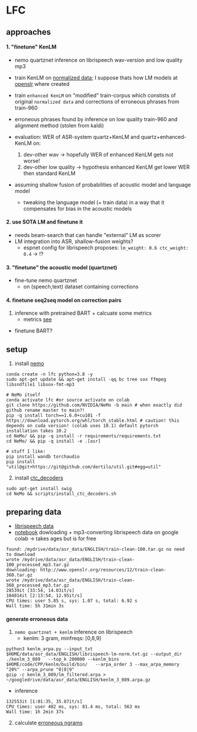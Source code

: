 # LFC 

## approaches
#### 1. "finetune" KenLM 
* nemo quartznet inference on librispeech wav-version and low quality mp3
* train KenLM on [normalized data](http://www.openslr.org/resources/11/librispeech-lm-norm.txt.gz); I suppose thats how LM models at [openslr](http://www.openslr.org/11/) where created
* train `enhanced KenLM` on "modified" train-corpus which constists of original `normalized data` and corrections of erroneous phrases from train-960
* erroneous phrases found by inference on low quality train-960 and alignment method (stolen from kaldi)
* evaluation: WER of ASR-system quartz+KenLM and quartz+enhanced-KenLM on: 
    1. dev-other wav -> hopefully WER of enhanced KenLM gets not worse!
    2. dev-other low quality -> hypothesis enhanced KenLM get lower WER then standard KenLM

* assuming shallow fusion of probabilities of acoustic model and language model
    + tweaking the language model (+ train data) in a way that it compensates for bias in the acoustic models


#### 2. use SOTA LM and finetune it
* needs beam-search that can handle "external" LM as scorer
* LM integration into ASR, shallow-fusion weights?
    * espnet config for librispeech proposes: `lm_weight: 0.6 ctc_weight: 0.4` -> !?
 
#### 3. "finetune" the acoustic model (quartznet) 
* fine-tune nemo quartznet
    * on (speech,text) dataset containing corrections

#### 4. finetune seq2seq model on correction pairs
1. inference with pretrained BART + calcuate some metrics
    * metrics [see](/https://github.com/NVIDIA/NeMo/tree/main/nemo/collections/asr/metrics) 
* finetune BART?

## setup
1. install [nemo](https://github.com/NVIDIA/NeMo) 
```shell script
conda create -n lfc python=3.8 -y
sudo apt-get update && apt-get install -qq bc tree sox ffmpeg libsndfile1 libsox-fmt-mp3

# NeMo itself
conda activate lfc #or source activate on colab
git clone https://github.com/NVIDIA/NeMo -b main # when exactly did github rename master to main?!
pip -q install torch==1.6.0+cu101 -f https://download.pytorch.org/whl/torch_stable.html # caution! this depends on cuda version! (colab uses 10.1) default pytorch installation takes 10.2
cd NeMo/ && pip -q install -r requirements/requirements.txt
cd NeMo/ && pip -q install -e .[asr]

# stuff I like:
pip install wandb torchaudio
pip install "util@git+https://git@github.com/dertilo/util.git#egg=util"
```
2. install [ctc_decoders](https://github.com/NVIDIA/NeMo/blob/main/scripts/install_ctc_decoders.sh)
```shell script
sudo apt-get install swig
cd NeMo && scripts/install_ctc_decoders.sh
```
## preparing data

* [librispeech data](http://www.openslr.org/12/)
* [notebook](speech_data.ipynb) dowloading + mp3-converting librispeech data on google colab -> takes ages but is for free
```shell script
found: /mydrive/data/asr_data/ENGLISH/train-clean-100.tar.gz no need to download
wrote /mydrive/data/asr_data/ENGLISH/train-clean-100_processed_mp3.tar.gz
downloading: http://www.openslr.org/resources/12/train-clean-360.tar.gz
wrote /mydrive/data/asr_data/ENGLISH/train-clean-360_processed_mp3.tar.gz
28539it [33:54, 14.03it/s]
104014it [2:13:54, 12.95it/s]
CPU times: user 5.85 s, sys: 1.07 s, total: 6.92 s
Wall time: 5h 31min 3s
```

#### generate erroneous data
1. `nemo quartznet + kenlm` inference on librispeech
    * kenlm: 3 gram, minfreqs: [0,8,9]
```shell script
python3 kenlm_arpa.py --input_txt $HOME/data/asr_data/ENGLISH/librispeech-lm-norm.txt.gz --output_dir ./kenlm_3_089   --top_k 200000 --kenlm_bins $HOME/code/CPP/kenlm/build/bin/   --arpa_order 3 --max_arpa_memory "20%" --arpa_prune "0|8|9"
gzip -c kenlm_3_089/lm_filtered.arpa > ~/googledrive/data/asr_data/ENGLISH/kenlm_3_089.arpa.gz
```
* inference
```shell script
132553it [1:01:35, 35.87it/s]
CPU times: user 482 ms, sys: 81.4 ms, total: 563 ms
Wall time: 1h 2min 37s
```
2. calculate [erroneous ngrams](erroneous_ngrams.py)


